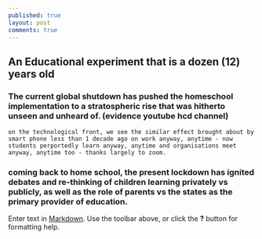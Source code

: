 ```yaml
---
published: true
layout: post
comments: true
---
```

## An Educational experiment that is a dozen (12) years old

### The current global shutdown has pushed the homeschool implementation to a stratospheric rise that was hitherto unseen and unheard of. (evidence youtube hcd channel)

````
on the technological front, we see the similar effect brought about by smart phone less than 1 decade ago on work anyway, anytime - now students perportedly learn anyway, anytime and organisations meet anyway, anytime too - thanks largely to zoom.  
````
### coming back to home school, the present lockdown has ignited debates and re-thinking of children learning privately vs publicly, as well as the role of parents vs the states as the primary provider of education. 
Enter text in [Markdown](http://daringfireball.net/projects/markdown/). Use the toolbar above, or click the **?** button for formatting help.
